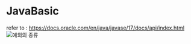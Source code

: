 # JavaBasic
refer to : <https://docs.oracle.com/en/java/javase/17/docs/api/index.html>
![예외의 종류](https://github.com/JinYoung5/ch02-javaAdvanced/assets/143825200/647b20f2-7899-44c5-9070-c24edea4840a)


